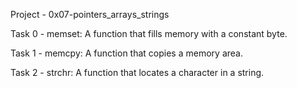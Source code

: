Project - 0x07-pointers_arrays_strings

Task 0 - memset: A function that fills memory with a constant byte.

Task 1 - memcpy: A function that copies a memory area.

Task 2 - strchr: A function that locates a character in a string.
